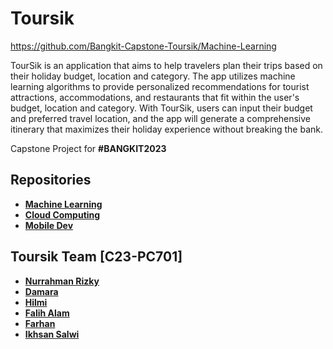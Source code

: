 
# Toursik

https://github.com/Bangkit-Capstone-Toursik/Machine-Learning

TourSik is an application that aims to help travelers plan their trips based on their holiday budget, location and category. The app utilizes machine learning algorithms to provide personalized recommendations for tourist attractions, accommodations, and restaurants that fit within the user's budget, location and category. With TourSik, users can input their budget and preferred travel location, and the app will generate a comprehensive itinerary that maximizes their holiday experience without breaking the bank.

Capstone Project for <strong>#BANGKIT2023<strong>

## Repositories

 - [Machine Learning](https://github.com/Bangkit-Capstone-Toursik/Machine-Learning)
 - [Cloud Computing](https://github.com/Bangkit-Capstone-Toursik/Cloud-Computing)
 - [Mobile Dev](https://github.com/Bangkit-Capstone-Toursik/ProjectCapstone)


## Toursik Team [C23-PC701]

- [Nurrahman Rizky](https://github.com/gitnurrahman)
- [Damara](https://github.com/damaraas)
- [Hilmi](https://github.com/hilmiarisanti)
- [Falih Alam](https://github.com/Falih1)
- [Farhan](https://www.github.com/octokatherine)
- [Ikhsan Salwi](https://github.com/IksanSalwi)

